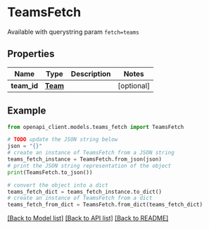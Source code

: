 # TeamsFetch

Available with querystring param `fetch=teams`

## Properties

Name | Type | Description | Notes
------------ | ------------- | ------------- | -------------
**team_id** | [**Team**](Team.md) |  | [optional] 

## Example

```python
from openapi_client.models.teams_fetch import TeamsFetch

# TODO update the JSON string below
json = "{}"
# create an instance of TeamsFetch from a JSON string
teams_fetch_instance = TeamsFetch.from_json(json)
# print the JSON string representation of the object
print(TeamsFetch.to_json())

# convert the object into a dict
teams_fetch_dict = teams_fetch_instance.to_dict()
# create an instance of TeamsFetch from a dict
teams_fetch_from_dict = TeamsFetch.from_dict(teams_fetch_dict)
```
[[Back to Model list]](../README.md#documentation-for-models) [[Back to API list]](../README.md#documentation-for-api-endpoints) [[Back to README]](../README.md)


